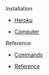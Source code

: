 Installation

- [Heroku](heroku.md)

- [Computer](installation.md)

Reference

- [Commands](commands.md)

- [Reference](reference.md)